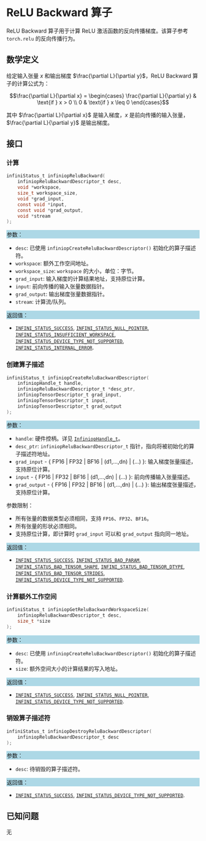 # ReLU Backward 算子

ReLU Backward 算子用于计算 ReLU 激活函数的反向传播梯度。该算子参考 `torch.relu` 的反向传播行为。

## 数学定义

给定输入张量 $x$ 和输出梯度 $\frac{\partial L}{\partial y}$，ReLU Backward 算子的计算公式为：

$$\frac{\partial L}{\partial x} = \begin{cases}
\frac{\partial L}{\partial y} & \text{if } x > 0 \\
0 & \text{if } x \leq 0
\end{cases}$$

其中 $\frac{\partial L}{\partial x}$ 是输入梯度，$x$ 是前向传播的输入张量，$\frac{\partial L}{\partial y}$ 是输出梯度。

## 接口

### 计算

```c
infiniStatus_t infiniopReluBackward(
    infiniopReluBackwardDescriptor_t desc,
    void *workspace,
    size_t workspace_size,
    void *grad_input,
    const void *input,
    const void *grad_output,
    void *stream
);
```

<div style="background-color: lightblue; padding: 1px;"> 参数：</div>

- `desc`:
  已使用 `infiniopCreateReluBackwardDescriptor()` 初始化的算子描述符。
- `workspace`:
  额外工作空间地址。
- `workspace_size`:
  `workspace` 的大小，单位：字节。
- `grad_input`:
  输入梯度的计算结果地址，支持原位计算。
- `input`:
  前向传播的输入张量数据指针。
- `grad_output`:
  输出梯度张量数据指针。
- `stream`:
  计算流/队列。

<div style="background-color: lightblue; padding: 1px;"> 返回值：</div>

- [`INFINI_STATUS_SUCCESS`], [`INFINI_STATUS_NULL_POINTER`], [`INFINI_STATUS_INSUFFICIENT_WORKSPACE`], [`INFINI_STATUS_DEVICE_TYPE_NOT_SUPPORTED`], [`INFINI_STATUS_INTERNAL_ERROR`].

### 创建算子描述

```c
infiniStatus_t infiniopCreateReluBackwardDescriptor(
    infiniopHandle_t handle,
    infiniopReluBackwardDescriptor_t *desc_ptr,
    infiniopTensorDescriptor_t grad_input,
    infiniopTensorDescriptor_t input,
    infiniopTensorDescriptor_t grad_output
);
```

<div style="background-color: lightblue; padding: 1px;"> 参数：</div>

- `handle`:
  硬件控柄。详见 [`InfiniopHandle_t`]。
- `desc_ptr`:
  `infiniopReluBackwardDescriptor_t` 指针，指向将被初始化的算子描述符地址。
- `grad_input` - { FP16 | FP32 | BF16 | (d1,...,dn) | (...) }:
  输入梯度张量描述，支持原位计算。
- `input` - { FP16 | FP32 | BF16 | (d1,...,dn) | (...) }:
  前向传播输入张量描述。
- `grad_output` - { FP16 | FP32 | BF16 | (d1,...,dn) | (...) }:
  输出梯度张量描述，支持原位计算。

参数限制：

- 所有张量的数据类型必须相同，支持 `FP16`、`FP32`、`BF16`。
- 所有张量的形状必须相同。
- 支持原位计算，即计算时 `grad_input` 可以和 `grad_output` 指向同一地址。

<div style="background-color: lightblue; padding: 1px;"> 返回值：</div>

- [`INFINI_STATUS_SUCCESS`], [`INFINI_STATUS_BAD_PARAM`], [`INFINI_STATUS_BAD_TENSOR_SHAPE`], [`INFINI_STATUS_BAD_TENSOR_DTYPE`], [`INFINI_STATUS_BAD_TENSOR_STRIDES`], [`INFINI_STATUS_DEVICE_TYPE_NOT_SUPPORTED`].

### 计算额外工作空间

```c
infiniStatus_t infiniopGetReluBackwardWorkspaceSize(
    infiniopReluBackwardDescriptor_t desc,
    size_t *size
);
```

<div style="background-color: lightblue; padding: 1px;"> 参数：</div>

- `desc`:
  已使用 `infiniopCreateReluBackwardDescriptor()` 初始化的算子描述符。
- `size`:
  额外空间大小的计算结果的写入地址。

<div style="background-color: lightblue; padding: 1px;"> 返回值：</div>

- [`INFINI_STATUS_SUCCESS`], [`INFINI_STATUS_NULL_POINTER`], [`INFINI_STATUS_DEVICE_TYPE_NOT_SUPPORTED`].

### 销毁算子描述符

```c
infiniStatus_t infiniopDestroyReluBackwardDescriptor(
    infiniopReluBackwardDescriptor_t desc
);
```

<div style="background-color: lightblue; padding: 1px;"> 参数： </div>

- `desc`:
  待销毁的算子描述符。

<div style="background-color: lightblue; padding: 1px;"> 返回值： </div>

- [`INFINI_STATUS_SUCCESS`], [`INFINI_STATUS_DEVICE_TYPE_NOT_SUPPORTED`].

## 已知问题

无

<!-- 链接 -->
[`InfiniopHandle_t`]: /infiniop/handle/README.md

[`INFINI_STATUS_SUCCESS`]: /common/status/README.md#INFINI_STATUS_SUCCESS
[`INFINI_STATUS_BAD_PARAM`]: /common/status/README.md#INFINI_STATUS_BAD_PARAM
[`INFINI_STATUS_DEVICE_TYPE_NOT_SUPPORTED`]: /common/status/README.md#INFINI_STATUS_DEVICE_TYPE_NOT_SUPPORTED
[`INFINI_STATUS_BAD_TENSOR_SHAPE`]: /common/status/README.md#INFINI_STATUS_BAD_TENSOR_SHAPE
[`INFINI_STATUS_BAD_TENSOR_DTYPE`]: /common/status/README.md#INFINI_STATUS_BAD_TENSOR_DTYPE
[`INFINI_STATUS_BAD_TENSOR_STRIDES`]: /common/status/README.md#INFINI_STATUS_BAD_TENSOR_STRIDES
[`INFINI_STATUS_NULL_POINTER`]:/common/status/README.md#INFINI_STATUS_NULL_POINTER
[`INFINI_STATUS_INSUFFICIENT_WORKSPACE`]:/common/status/README.md#INFINI_STATUS_INSUFFICIENT_WORKSPACE
[`INFINI_STATUS_INTERNAL_ERROR`]:/common/status/README.md#INFINI_STATUS_INTERNAL_ERROR